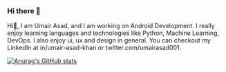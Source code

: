 ### Hi there 👋


Hi👋, I am Umair Asad, and I am working on Android Development. I really enjoy learning languages and technologies like Python, Machine Learning, DevOps. I also enjoy ui, ux and design in general. You can checkout my LinkedIn at in/umair-asad-khan or twitter.com/umairasad001. 

[![Anurag's GitHub stats](https://github-readme-stats.vercel.app/api?username=Umairasaddev)](https://github.com/anuraghazra/github-readme-stats)

